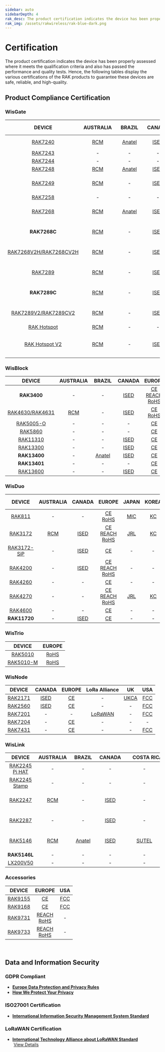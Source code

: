 ```yaml
---
sidebar: auto
sidebarDepth: 4
rak_desc: The product certification indicates the device has been properly assessed where it meets the qualification criteria and also has passed the performance and quality tests. Hence, the following tables display the various certifications of the RAK products to guarantee these devices are safe, reliable, and high-quality.
rak_img: /assets/rakwireless/rak-blue-dark.png
---
```


# Certification

The product certification indicates the device has been properly assessed where it meets the qualification criteria and also has passed the performance and quality tests. Hence, the following tables display the various certifications of the RAK products to guarantee these devices are safe, reliable, and high-quality.

<rk-certification-newsletter/>

## Product Compliance Certification

### WisGate


|                                                 DEVICE                                                  |                                                            AUSTRALIA                                                            |                                   &nbsp;&nbsp;&nbsp;BRAZIL&nbsp;&nbsp;&nbsp;                                   |                                                          CANADA                                                          |                       &nbsp;&nbsp;&nbsp;&nbsp;&nbsp;CHILE&nbsp;&nbsp;&nbsp;&nbsp;                       |                                    &nbsp;&nbsp;CHINA&nbsp;&nbsp;                                    |                                           &nbsp;&nbsp;COSTA RICA&nbsp;&nbsp;                                           |                                                                                                                                                                                                                           &nbsp;&nbsp;EUROPE&nbsp;&nbsp;                                                                                                                                                                                                                            |                                                                                       &nbsp;&nbsp;JAPAN&nbsp;&nbsp;                                                                                        |                                                              KOREA                                                              |                                                        NEW&nbsp;ZEALAND                                                         |                                                    PHILIPPINES                                                    |                                                                                                                                                                                 RUSSIA                                                                                                                                                                                  |                                                      SINGAPORE                                                      |                                                                                                             TAIWAN,&nbsp;CHINA                                                                                                             |                                                      THAILAND                                                       |                                                        VIETNAM                                                        |                              &nbsp;&nbsp;&nbsp;UAE&nbsp;&nbsp;&nbsp;&nbsp;                               |                                 &nbsp;&nbsp;&nbsp;&nbsp;UK&nbsp;&nbsp;&nbsp;&nbsp;&nbsp;&nbsp;                                  |                                &nbsp;&nbsp;&nbsp;&nbsp;UKRAINE&nbsp;&nbsp;                                |                                                &nbsp;&nbsp;USA&nbsp;&nbsp;                                                 |                                                  INTERNATIONAL&nbsp;STANDARD                                                   |
| :-----------------------------------------------------------------------------------------------------: | :-----------------------------------------------------------------------------------------------------------------------------: | :------------------------------------------------------------------------------------------------------------: | :----------------------------------------------------------------------------------------------------------------------: | :-----------------------------------------------------------------------------------------------------: | :-------------------------------------------------------------------------------------------------: | :--------------------------------------------------------------------------------------------------------------------: | :---------------------------------------------------------------------------------------------------------------------------------------------------------------------------------------------------------------------------------------------------------------------------------------------------------------------------------------------------------------------------------------------------------------------------------------------------------------------------------: | :--------------------------------------------------------------------------------------------------------------------------------------------------------------------------------------------------------: | :-----------------------------------------------------------------------------------------------------------------------------: | :-----------------------------------------------------------------------------------------------------------------------------: | :---------------------------------------------------------------------------------------------------------------: | :---------------------------------------------------------------------------------------------------------------------------------------------------------------------------------------------------------------------------------------------------------------------------------------------------------------------------------------------------------------------: | :-----------------------------------------------------------------------------------------------------------------: | :----------------------------------------------------------------------------------------------------------------------------------------------------------------------------------------------------------------------------------------: | :-----------------------------------------------------------------------------------------------------------------: | :-------------------------------------------------------------------------------------------------------------------: | :------------------------------------------------------------------------------------------------------: | :-----------------------------------------------------------------------------------------------------------------------------: | :-------------------------------------------------------------------------------------------------------: | :------------------------------------------------------------------------------------------------------------------------: | :----------------------------------------------------------------------------------------------------------------------------: |
|          <a href="/Product-Categories/WisGate/RAK7240/Overview/" target="_blank"> RAK7240 </a>          |            [RCM](https://downloads.rakwireless.com/LoRa/RAK7240/Certification-Report/RAK7240_RCM_Certification.zip)             | [Anatel](https://downloads.rakwireless.com/LoRa/RAK7240/Certification-Report/RAK7240_ANATEL_Certification.pdf) |         [ISED](https://downloads.rakwireless.com/LoRa/RAK7240/Certification-Report/RAK7240_IC_Certification.pdf)         |                                                    -                                                    |                                                  -                                                  |                                                           -                                                            |                                                                                                                               [CE](https://downloads.rakwireless.com/LoRa/RAK7240/Certification-Report/RAK7240_CE_Certification.pdf) <br> [RoHS](https://downloads.rakwireless.com/LoRa/RAK7240/Certification-Report/RAK7240_RoHS_Certification.pdf)                                                                                                                                |                                                                                                     -                                                                                                      |                                                                -                                                                |                                                                -                                                                |                                                         -                                                         |                                                                                                                                                                                    -                                                                                                                                                                                    |                                                          -                                                          |                                                                                                                     -                                                                                                                      |                                                          -                                                          |                                                           -                                                           |                                                    -                                                     |                                                                -                                                                |                                                     -                                                     |          [FCC](https://downloads.rakwireless.com/LoRa/RAK7240/Certification-Report/RAK7240_FCC_Certification.zip)          |           [IP65](https://downloads.rakwireless.com/LoRa/RAK7240/Certification-Report/RAK7240_IP65_Certification.pdf)           |
|          <a href="/Product-Categories/WisGate/RAK7243/Overview/" target="_blank"> RAK7243 </a>          |                                                                -                                                                |                                                       -                                                        |                                                            -                                                             |                                                    -                                                    |                                                  -                                                  |                                                           -                                                            |                                                                                                                                                                              [CE](https://downloads.rakwireless.com/LoRa/Pilot-Gateway-Pro-RAK7243/Certification-Report/RAK7243_CE_Certification.zip)                                                                                                                                                                               |                                                                                                     -                                                                                                      |                                                                -                                                                |                                                                -                                                                |                                                         -                                                         |                                                                                                                                                                                    -                                                                                                                                                                                    |                                                          -                                                          |                                                                                                                     -                                                                                                                      |                                                          -                                                          |                                                           -                                                           |                                                    -                                                     |                                                                -                                                                |                                                     -                                                     | [FCC](https://downloads.rakwireless.com/LoRa/Pilot-Gateway-Pro-RAK7243/Certification-Report/RAK7243_FCC_Certification.zip) |                                                               -                                                                |
|          <a href="/Product-Categories/WisGate/RAK7244/Overview/" target="_blank"> RAK7244 </a>          |                                                                -                                                                |                                                       -                                                        |                                                            -                                                             |                                                    -                                                    |                                                  -                                                  |                                                           -                                                            |                                                                                                                                                                      [RoHS](https://downloads.rakwireless.com/LoRa/Developer-LoRaWAN-Gateway-RAK7244%26RAK7244P/Certification/RAK7244_RoHS_Certification.pdf)                                                                                                                                                                       |                                                                                                     -                                                                                                      |                                                                -                                                                |                                                                -                                                                |                                                         -                                                         |                                                                                                                                                                                    -                                                                                                                                                                                    |                                                          -                                                          |                                                                                                                     -                                                                                                                      |                                                          -                                                          |                                                           -                                                           |                                                    -                                                     |                                                                -                                                                |                                                     -                                                     |                                                             -                                                              |                                                               -                                                                |
|          <a href="/Product-Categories/WisGate/RAK7248/Overview/" target="_blank"> RAK7248 </a>          |                [RCM](https://downloads.rakwireless.com/LoRa/RAK7248/Certification/RAK7248_RCM_Certification.pdf)                |    [Anatel](https://downloads.rakwireless.com/LoRa/RAK7248/Certification/RAK7248_ANATEL_Certification.pdf)     |            [ISED](https://downloads.rakwireless.com/LoRa/RAK7248/Certification/RAK7248_IC_Certification.zip)             |                                                    -                                                    | [SRRC](https://downloads.rakwireless.com/LoRa/RAK7248/Certification/RAK7248_SRRC_Certification.zip) |                                                           -                                                            |                                                                                                                                                                                           [CE](https://downloads.rakwireless.com/LoRa/RAK7248/Certification/RAK7248_CE_Certification.zip)                                                                                                                                                                                           |                                                                                                     -                                                                                                      |                                                                -                                                                |                                                                -                                                                |                                                         -                                                         |                                                                                                                                                                                    -                                                                                                                                                                                    |         [IMDA](https://downloads.rakwireless.com/LoRa/RAK7248/Certification/RAK7248_IMDA_Certification.zip)         |                                                                                                                     -                                                                                                                      |                                                          -                                                          |                                                           -                                                           |                                                    -                                                     |                                                                -                                                                | [Ukraine](https://downloads.rakwireless.com/LoRa/RAK7248/Certification/RAK7248_Ukraine_Certification.pdf) |             [FCC](https://downloads.rakwireless.com/LoRa/RAK7248/Certification/RAK7248_FCC_Certification.zip)              |                                                               -                                                                |
|          <a href="/Product-Categories/WisGate/RAK7249/Overview/" target="_blank"> RAK7249 </a>          |      [RCM](https://downloads.rakwireless.com/LoRa/DIY-Gateway-RAK7249/Certification-Report/RAK7249_RCM_Certification.zip)       |                                                       -                                                        |   [ISED](https://downloads.rakwireless.com/LoRa/DIY-Gateway-RAK7249/Certification-Report/RAK7249_IC_Certification.pdf)   |                                                    -                                                    |                                                  -                                                  |                                                           -                                                            |                                                         [CE](https://downloads.rakwireless.com/LoRa/DIY-Gateway-RAK7249/Certification-Report/RAK7249_CE_Certification.pdf) <br> [REACH](https://downloads.rakwireless.com/LoRa/DIY-Gateway-RAK7249/Certification-Report/RAK7249_REACH_Report.pdf) <br> [RoHS](https://downloads.rakwireless.com/LoRa/DIY-Gateway-RAK7249/Certification-Report/RAK7249_RoHS_Test_Report.pdf)                                                         |                                                                                                     -                                                                                                      |                                                                -                                                                |                                                                -                                                                |                                                         -                                                         | [EAC](https://downloads.rakwireless.com/LoRa/DIY-Gateway-RAK7249/Certification-Report/RAK7249_EAC_Certification.pdf) <br> [FAC](https://downloads.rakwireless.com/LoRa/DIY-Gateway-RAK7249/Certification-Report/RAK7249_FAC_Certification.pdf)<br> [RFC](https://downloads.rakwireless.com/LoRa/DIY-Gateway-RAK7249/Certification-Report/RAK7249_RFC_Certification.pdf) |                                                          -                                                          |                                                                                                                     -                                                                                                                      |                                                          -                                                          |                                                           -                                                           |                                                    -                                                     |                                                                -                                                                |                                                     -                                                     |    [FCC](https://downloads.rakwireless.com/LoRa/DIY-Gateway-RAK7249/Certification-Report/RAK7249_FCC_Certification.zip)    | [IP67](https://downloads.rakwireless.com/LoRa/DIY-Gateway-RAK7249/Certification-Report/RAK7249_Enclosure_IP67_Test_Report.pdf) |
|          <a href="/Product-Categories/WisGate/RAK7258/Overview/" target="_blank"> RAK7258 </a>          |                                                                -                                                                |                                                       -                                                        |                                                            -                                                             |                                                    -                                                    |                                                  -                                                  |                                                           -                                                            |                                                                                                                                                                                [CE](https://downloads.rakwireless.com/LoRa/Indoor-Gateway-RAK7258/Certification-Report/RAK7258_CE_Certification.zip)                                                                                                                                                                                |                                                                                                     -                                                                                                      |      [KC](https://downloads.rakwireless.com/LoRa/Indoor-Gateway-RAK7258/Certification-Report/RAK7258_KC_Certification.pdf)      |                                                                -                                                                |                                                         -                                                         |                                                                                                                                                                                    -                                                                                                                                                                                    |                                                          -                                                          |                                                                                                                     -                                                                                                                      |                                                          -                                                          |                                                           -                                                           |                                                    -                                                     |                                                                -                                                                |                                                     -                                                     |  [FCC](https://downloads.rakwireless.com/LoRa/Indoor-Gateway-RAK7258/Certification-Report/RAK7258_FCC_Certification.zip)   |                                                               -                                                                |
|          <a href="/Product-Categories/WisGate/RAK7268/Overview/" target="_blank"> RAK7268 </a>          | [RCM](https://downloads.rakwireless.com/LoRa/RAK7268/Certification/RAK7268_RAK7268V2_RAK7268C_RAK7268CV2_RCM_Certification.pdf) |    [Anatel](https://downloads.rakwireless.com/LoRa/RAK7268/Certification/RAK7268_ANATEL_Certification.zip)     |            [ISED](https://downloads.rakwireless.com/LoRa/RAK7268/Certification/RAK7268C_IC_Certification.zip)            | [SUBTEL](https://downloads.rakwireless.com/LoRa/RAK7268/Certification/RAK7268_SUBTEL_Certification.pdf) | [SRRC](https://downloads.rakwireless.com/LoRa/RAK7268/Certification/RAK7268_SRRC_Certification.pdf) |                                                           -                                                            |                                           [CE](https://downloads.rakwireless.com/LoRa/RAK7268/Certification/RAK7268_RAK7268V2_RAK7268C_RAK7268CV2_CE_Certification.pdf) <br> [REACH](https://downloads.rakwireless.com/LoRa/RAK7268/Certification/RAK7268C_RAK7268CV2_RAK7268_RAK7268V2_REACH_Report.pdf) <br> [RoHS](https://downloads.rakwireless.com/LoRa/RAK7268/Certification/RAK7268C_RAK7268CV2_RAK7268_RAK7268V2_RoHS_Report.pdf)                                           | [JRL](https://downloads.rakwireless.com/LoRa/RAK7268/Certification/RAK7268_JRL_Certification.pdf) <br> [JBTL](https://downloads.rakwireless.com/LoRa/RAK7268/Certification/RAK7268_JTBL_Certification.pdf) |                 [KC](https://downloads.rakwireless.com/LoRa/RAK7268/Certification/RAK7268_KC_Certification.pdf)                 | [RSM](https://downloads.rakwireless.com/LoRa/RAK7268/Certification/RAK7268_RAK7268V2_RAK7268C_RAK7268CV2_RSM_Certification.pdf) |                                                         -                                                         |                                                                                                                                                                                    -                                                                                                                                                                                    |                                                          -                                                          |                                                                                                                     -                                                                                                                      |                                                          -                                                          |                                                           -                                                           |                                                    -                                                     | [UKCA](https://downloads.rakwireless.com/LoRa/RAK7268/Certification/RAK7268_RAK7268V2_RAK7268C_RAK7268CV2_UK_Certification.pdf) |                                                     -                                                     |        [FCC](https://downloads.rakwireless.com/LoRa/RAK7268/Certification/RAK7268_RAK7268V2_FCC_Certification.pdf)         |                                                               -                                                                |
|                                              **RAK7268C**                                               |    [RCM](https://downloads.rakwireless.com/LoRa/RAK7268V2H/Certification/RAK7268CV2H%26RAK7268V2H%25_RCM_Certification.pdf)     |                                                       -                                                        | [ISED](https://downloads.rakwireless.com/LoRa/RAK7268V2H/Certification/RAK7268CV2H%26RAK7268V2H%25_IC_Certification.pdf) |                                                    -                                                    |                                                  -                                                  |                                                           -                                                            |                                                [CE](https://downloads.rakwireless.com/LoRa/RAK7268V2H/Certification/RAK7268CV2H%26RAK7268V2H_CE_Certification.pdf) <br> [REACH](https://downloads.rakwireless.com/LoRa/RAK7268/Certification/RAK7268C_RAK7268CV2_RAK7268_RAK7268V2_REACH_Report.pdf) <br> [RoHS](https://downloads.rakwireless.com/LoRa/RAK7268/Certification/RAK7268C_RAK7268CV2_RAK7268_RAK7268V2_RoHS_Report.pdf)                                                |                                                                                                     -                                                                                                      |                [KCC](https://downloads.rakwireless.com/LoRa/RAK7268/Certification/RAK7268C_KC_certification.pdf)                |    [RSM](https://downloads.rakwireless.com/LoRa/RAK7268V2H/Certification/RAK7268CV2H%26RAK7268V2H%25_RSM_Certification.pdf)     |                                                         -                                                         |                                                                                                                                                                                    -                                                                                                                                                                                    |                                                          -                                                          |                                                                                                                     -                                                                                                                      |                                                          -                                                          |                                                           -                                                           |                                                    -                                                     |     [UKCA](https://downloads.rakwireless.com/LoRa/RAK7268V2H/Certification/RAK7268CV2H%26RAK7268V2H_UKCA_Certification.pdf)     |                                                     -                                                     |  [FCC](https://downloads.rakwireless.com/LoRa/RAK7268V2H/Certification/RAK7268CV2H%26RAK7268V2H%25_FCC_Certification.pdf)  |                                                               -                                                                |
| <a href="/Product-Categories/WisGate/RAK7268-V2/Overview/" target="_blank"> RAK7268V2H/RAK7268CV2H </a> |       [RCM](https://downloads.rakwireless.com/LoRa/RAK7268V2H/Certification/RAK7268CV2H_RAK7268V2H_RCM_Certification.pdf)       |                                                       -                                                        |   [ISED](https://downloads.rakwireless.com/LoRa/RAK7268V2H/Certification/RAK7268CV2H_RAK7268V2H_IC_Certification.pdf)    |                                                    -                                                    |                                                  -                                                  |                                                           -                                                            |                                                 [CE](https://downloads.rakwireless.com/LoRa/RAK7268V2H/Certification/RAK7268CV2H_RAK7268V2H_CE_Certification.pdf) <br> [REACH](https://downloads.rakwireless.com/LoRa/RAK7268/Certification/RAK7268C_RAK7268CV2_RAK7268_RAK7268V2_REACH_Report.pdf) <br> [RoHS](https://downloads.rakwireless.com/LoRa/RAK7268/Certification/RAK7268C_RAK7268CV2_RAK7268_RAK7268V2_RoHS_Report.pdf)                                                 |                                                                                                     -                                                                                                      |                                                                -                                                                |       [RSM](https://downloads.rakwireless.com/LoRa/RAK7268V2H/Certification/RAK7268CV2H_RAK7268V2H_RSM_Certification.pdf)       |                                                         -                                                         |                                                                                                                                                                                    -                                                                                                                                                                                    |                                                          -                                                          |                                                                                                                     -                                                                                                                      |                                                          -                                                          |                                                           -                                                           |                                                    -                                                     |      [UKCA](https://downloads.rakwireless.com/LoRa/RAK7268V2H/Certification/RAK7268CV2H_RAK7268V2H_UKCA_Certification.pdf)      |                                                     -                                                     |    [FCC](https://downloads.rakwireless.com/LoRa/RAK7268V2H/Certification/RAK7268CV2H_RAK7268V2H_FCC_Certification.pdf)     |                                                               -                                                                |
|          <a href="/Product-Categories/WisGate/RAK7289/Overview/" target="_blank"> RAK7289 </a>          |           [RCM](https://downloads.rakwireless.com/LoRa/RAK7289/Certification/RAK7289_RAK7289V2_RCM_Certification.pdf)           |                                                       -                                                        |           [ISED](https://downloads.rakwireless.com/LoRa/RAK7289/Certification/RAK7289_ISED_Certification.zip)            |                                                    -                                                    | [SRRC](https://downloads.rakwireless.com/LoRa/RAK7289/Certification/RAK7289_SRRC_Certification.pdf) |                                                           -                                                            |                                                     [CE](https://downloads.rakwireless.com/LoRa/RAK7289/Certification/RAK7289_RAK7289V2_CE_Certification.pdf) <br> [REACH](https://downloads.rakwireless.com/LoRa/RAK7289/Certification/RAK7289C_RAK7289_RAK7289CV2_RAK7289V2_REACH_Report.PDF) <br> [RoHS](https://downloads.rakwireless.com/LoRa/RAK7289/Certification/RAK7289C_RAK7289_RAK7289CV2_RAK7289V2_RoHS_Report.pdf)                                                     |                                                                                                     -                                                                                                      |  [KC](https://downloads.rakwireless.com/LoRa/RAK7289/Certification/RAK7289_RAK7289C_RAK7289V2_RAK7289CV2_KC_Certification.pdf)  |                                                                -                                                                |                                                         -                                                         |                                                                                                                                                                                    -                                                                                                                                                                                    |                                                          -                                                          |                                                                                                                     -                                                                                                                      |                                                          -                                                          |                                                           -                                                           |                                                    -                                                     |          [UKCA](https://downloads.rakwireless.com/LoRa/RAK7289/Certification/RAK7289_RAK7289V2_UKCA_Certification.pdf)          |                                                     -                                                     |             [FCC](https://downloads.rakwireless.com/LoRa/RAK7289/Certification/RAK7289_FCC_Certification.pdf)              |                                                               -                                                                |
|                                              **RAK7289C**                                               |          [RCM](https://downloads.rakwireless.com/LoRa/RAK7289/Certification/RAK7289C_RAK7289CV2_RCM_Certification.pdf)          |                                                       -                                                        |           [ISED](https://downloads.rakwireless.com/LoRa/RAK7289/Certification/RAK7289C_ISED_Certification.zip)           |                                                    -                                                    |                                                  -                                                  |                                                           -                                                            |                                                    [CE](https://downloads.rakwireless.com/LoRa/RAK7289/Certification/RAK7289C_RAK7289V2_CE_Certification.pdf) <br> [REACH](https://downloads.rakwireless.com/LoRa/RAK7289/Certification/RAK7289C_RAK7289_RAK7289CV2_RAK7289V2_REACH_Report.pdf) <br> [RoHS](https://downloads.rakwireless.com/LoRa/RAK7289/Certification/RAK7289C_RAK7289_RAK7289CV2_RAK7289V2_RoHS_Report.pdf)                                                     |                                                                                                     -                                                                                                      |  [KC](https://downloads.rakwireless.com/LoRa/RAK7289/Certification/RAK7289_RAK7289C_RAK7289V2_RAK7289CV2_KC_Certification.pdf)  |          [RSM](https://downloads.rakwireless.com/LoRa/RAK7289/Certification/RAK7289C_RAK7289CV2_RSM_Certification.pdf)          |                                                         -                                                         |                                                                                                                                                                                    -                                                                                                                                                                                    |                                                          -                                                          |                                                                                                                     -                                                                                                                      |                                                          -                                                          |                                                           -                                                           |                                                    -                                                     |         [UKCA](https://downloads.rakwireless.com/LoRa/RAK7289/Certification/RAK7289C_RAK7289CV2_UKCA_Certification.pdf)         |                                                     -                                                     |             [FCC](https://downloads.rakwireless.com/LoRa/RAK7289/Certification/RAK7289C_FCC_Certification.pdf)             |                                                               -                                                                |
|  <a href="/Product-Categories/WisGate/RAK7289-V2/Overview/" target="_blank"> RAK7289V2/RAK7289CV2 </a>  |         [RCM](https://downloads.rakwireless.com/LoRa/RAK7289V2/Certification/RAK7289C_RAK7289CV2_RCM_Certification.pdf)         |                                                       -                                                        |          [ISED](https://downloads.rakwireless.com/LoRa/RAK7289V2/Certification/RAK7289C_ISED_Certification.zip)          |                                                    -                                                    |                                                  -                                                  |                                                           -                                                            |                                                 [CE](https://downloads.rakwireless.com/LoRa/RAK7289V2/Certification/RAK7289C_RAK7289V2_CE_Certification.pdf) <br> [REACH](https://downloads.rakwireless.com/LoRa/RAK7289V2/Certification/RAK7289C_RAK7289_RAK7289CV2_RAK7289V2_REACH_Report.pdf) <br> [RoHS](https://downloads.rakwireless.com/LoRa/RAK7289V2/Certification/RAK7289C_RAK7289_RAK7289CV2_RAK7289V2_RoHS_Report.pdf)                                                  |                                                                                                     -                                                                                                      | [KC](https://downloads.rakwireless.com/LoRa/RAK7289V2/Certification/RAK7289_RAK7289C_RAK7289V2_RAK7289CV2_KC_Certification.pdf) |                                                                -                                                                |                                                         -                                                         |                                                                                                                                                                                    -                                                                                                                                                                                    |                                                          -                                                          |                                                                                                                     -                                                                                                                      |                                                          -                                                          |                                                           -                                                           | [TDRA](https://downloads.rakwireless.com/LoRa/RAK7289V2/Certification/RAK7289CV2_TDRA_Certification.pdf) |        [UKCA](https://downloads.rakwireless.com/LoRa/RAK7289V2/Certification/RAK7289C_RAK7289CV2_UKCA_Certification.pdf)        |                                                     -                                                     |            [FCC](https://downloads.rakwireless.com/LoRa/RAK7289V2/Certification/RAK7289C_FCC_Certification.pdf)            |                                                               -                                                                |
|      <a href="/Product-Categories/WisGate/RAK-Hotspot/Overview/" target="_blank"> RAK Hotspot </a>      |        [RCM](https://downloads.rakwireless.com/LoRa/RAK_Hotspot/Certification/RAK7248_HotspotV2.0_RCM_Certification.pdf)        |                                                       -                                                        |                                                            -                                                             |                                                    -                                                    |                                                  -                                                  |                                                           -                                                            |                                                                                                                                                                                                                                          -                                                                                                                                                                                                                                          |                                                                                                     -                                                                                                      |         [KC](https://downloads.rakwireless.com/LoRa/RAK_Hotspot/Certification/RAK7248_HotspotV2.0_KC_Certification.pdf)         |                                                                -                                                                |                                                         -                                                         |                                                                                                                                                                                    -                                                                                                                                                                                    |                                                          -                                                          |                                                                                                                     -                                                                                                                      |                                                          -                                                          |                                                           -                                                           |                                                    -                                                     |                                                                -                                                                |                                                     -                                                     |                                                             -                                                              |                                                               -                                                                |
|   <a href="/Product-Categories/WisGate/RAK-Hotspot-v2/Overview/" target="_blank"> RAK Hotspot V2</a>    |        [RCM](https://downloads.rakwireless.com/LoRa/RAK_Hotspot/Certification/RAK7248_HotspotV2.0_RCM_Certification.pdf)        |                                                       -                                                        |        [ISED](https://downloads.rakwireless.com/LoRa/RAK_Hotspot/Certification/RAK7248_HotspotV2.0_IC_Report.pdf)        |                                                    -                                                    |                                                  -                                                  | [SUTEL](https://downloads.rakwireless.com/LoRa/RAK_Hotspot/Certification/RAK7248_HotspotV2.0_SUTEL_Certification.pdf)) | [CE](https://downloads.rakwireless.com/LoRa/RAK_Hotspot/Certification/RAK7248_HotspotV2.0_CE_Certification.pdf) <br> [ERP](https://downloads.rakwireless.com/LoRa/RAK_Hotspot/Certification/RAK7248_HotspotV2.0_ERP_Certification.pdf) <br> [REACH](https://downloads.rakwireless.com/LoRa/RAK_Hotspot/Certification/RAK7248_HotspotV2.0_CE_REACH_REPORT.PDF) <br> [RoHS](https://downloads.rakwireless.com/LoRa/RAK_Hotspot/Certification/RAK7248_HotspotV2.0_CE__ROHS_REPORT.pdf) |                                                                                                     -                                                                                                      |         [KC](https://downloads.rakwireless.com/LoRa/RAK_Hotspot/Certification/RAK7248_HotspotV2.0_KC_Certification.pdf)         |                                                                -                                                                | [NTC](https://downloads.rakwireless.com/LoRa/RAK_Hotspot/Certification/RAK7248_HotspotV2.0_NTC_Certification.jpg) |                                                                                                                                                                                    -                                                                                                                                                                                    | [IMDA](https://downloads.rakwireless.com/LoRa/RAK_Hotspot/Certification/RAK7248_HotspotV2.0_IMDA_Certification.zip) | [BSMI](https://downloads.rakwireless.com/LoRa/RAK_Hotspot/Certification/RAK7248_HotspotV2.0_BSMI_Certification.pdf) <br> [NCC](https://downloads.rakwireless.com/LoRa/RAK_Hotspot/Certification/RAK7248_HotspotV2.0_NCC_Certification.pdf) | [NBTC](https://downloads.rakwireless.com/LoRa/RAK_Hotspot/Certification/RAK7248_HotspotV2.0_NBTC_Certification.zip) | [MIC](https://downloads.rakwireless.com/LoRa/RAK_Hotspot/Certification/RAK7248_HotspotV2.0_Vietnam_Certification.pdf) |                                                    -                                                     |       [UKCA](https://downloads.rakwireless.com/LoRa/RAK_Hotspot/Certification/RAK7248_HotspotV2.0_UKCA_Certification.pdf)       |                                                     -                                                     |     [FCC](https://downloads.rakwireless.com/LoRa/RAK_Hotspot/Certification/RAK7248_HotspotV2.0_FCC_Certification.pdf)      |                                                               -                                                                |




### WisBlock

|                                             DEVICE                                             |                                             AUSTRALIA                                             |                                                     &nbsp;BRAZIL&nbsp;                                                      |                                                         CANADA                                                          |                                                                                                                                                                          EUROPE                                                                                                                                                                          |                                                  KOREA                                                  |                                                           UK                                                            |                                                          USA                                                          |
| :--------------------------------------------------------------------------------------------: | :-----------------------------------------------------------------------------------------------: | :-------------------------------------------------------------------------------------------------------------------------: | :---------------------------------------------------------------------------------------------------------------------: | :------------------------------------------------------------------------------------------------------------------------------------------------------------------------------------------------------------------------------------------------------------------------------------------------------------------------------------------------------: | :-----------------------------------------------------------------------------------------------------: | :---------------------------------------------------------------------------------------------------------------------: | :-------------------------------------------------------------------------------------------------------------------: |
|                                          **RAK3400**                                           |                                                 -                                                 |                                                              -                                                              |  [ISED](https://downloads.rakwireless.com/LoRa/WisBlock/RAK3400/Certification/RAK3400_RAK3401_ISED_Certification.pdf)   | [CE](https://downloads.rakwireless.com/LoRa/WisBlock/RAK3400/Certification/RAK3400_RAK3401_CE_Certification.pdf) <br> [REACH](https://downloads.rakwireless.com/LoRa/WisBlock/RAK3400/Certification/RAK3400_RAK3401_REACH_Report.pdf) <br> [RoHS](https://downloads.rakwireless.com/LoRa/WisBlock/RAK3400/Certification/RAK3400_RAK3401_RoHS_Report.pdf) |                                                    -                                                    |  [UKCA](https://downloads.rakwireless.com/LoRa/WisBlock/RAK3400/Certification/RAK3400_RAK3401_UKCA_Certification.pdf)   |  [FCC](https://downloads.rakwireless.com/LoRa/WisBlock/RAK3400/Certification/RAK3400_RAK3401_FCC_Certiification.pdf)  |
| <a href="/Product-Categories/WisBlock/RAK4631/Overview/" target="_blank"> RAK4630/RAK4631 </a> | [RCM](https://downloads.rakwireless.com/LoRa/RAK4630/Certification/RAK4630_RCM_Certification.pdf) |                                                              -                                                              |       [ISED](https://downloads.rakwireless.com/LoRa/WisBlock/RAK4631/Certification/RAK4631_IC_Certification.pdf)        |                                                                    [CE](https://downloads.rakwireless.com/LoRa/RAK4630/Certification/RAK4630_RAK4631_CE_Certification.zip) <br> [RoHS](https://downloads.rakwireless.com/LoRa/RAK4630/Certification/RAK4630_RAK4631_RoHS_Report.pdf)                                                                     | [KC](https://downloads.rakwireless.com/LoRa/RAK4630/Certification/RAK4630_RAK4631_KC_Certification.pdf) |                                                            -                                                            |       [FCC](https://downloads.rakwireless.com/LoRa/RAK4630/Certification/RAK4630_RAK4631_FCC_Certification.zip)       |
|   <a href="/Product-Categories/WisBlock/RAK5005-O/Overview/" target="_blank"> RAK5005-O </a>   |                                                 -                                                 |                                                              -                                                              |                                                            -                                                            |                                                                                                                       [CE](https://downloads.rakwireless.com/LoRa/WisBlock/RAK5005-O/Certification/RAK5005-O_CE_Certification.pdf)                                                                                                                       |                                                    -                                                    |                                                            -                                                            |    [FCC](https://downloads.rakwireless.com/LoRa/WisBlock/RAK5005-O/Certification/RAK5005-O_FCC_Certification.pdf)     |  |
|     <a href="/Product-Categories/WisBlock/RAK5860/Overview/" target="_blank"> RAK5860 </a>     |                                                 -                                                 |                                                              -                                                              |                                                            -                                                            |                                                                                                                         [CE](https://downloads.rakwireless.com/LoRa/WisBlock/RAK5860/Certification/RAK5860_CE_Certification.zip)                                                                                                                         |                                                    -                                                    |                                                            -                                                            |      [FCC](https://downloads.rakwireless.com/LoRa/WisBlock/RAK5860/Certification/RAK5860_FCC_Certification.pdf)       |
|    <a href="/Product-Categories/WisBlock/RAK11310/Overview/" target="_blank"> RAK11310 </a>    |                                                 -                                                 |                                                              -                                                              | [ISED](https://downloads.rakwireless.com/LoRa/WisBlock/RAK11310/Certification/RAK11300_RAK11310_ISED_Certification.pdf) |                                                                                                                   [CE](https://downloads.rakwireless.com/LoRa/WisBlock/RAK11310/Certification/RAK11300_RAK11310_CE_Certification.pdf)                                                                                                                    |                                                    -                                                    | [UKCA](https://downloads.rakwireless.com/LoRa/WisBlock/RAK11310/Certification/RAK11300_RAK11310_UKCA_Certification.pdf) | [FCC](https://downloads.rakwireless.com/LoRa/WisBlock/RAK11310/Certification/RAK11300_RAK11310_FCC_Certification.zip) |
|    <a href="/Product-Categories/WisBlock/RAK13300/Overview/" target="_blank"> RAK13300 </a>    |                                                 -                                                 |                                                              -                                                              |     [ISED](https://downloads.rakwireless.com/LoRa/WisBlock/RAK13300/Certification/RAK13300_ISED_Certification.pdf)      |                                                                                                                        [CE](https://downloads.rakwireless.com/LoRa/WisBlock/RAK13300/Certification/RAK13300_CE_Certification.pdf)                                                                                                                        |                                                    -                                                    |     [UKCA](https://downloads.rakwireless.com/LoRa/WisBlock/RAK13300/Certification/RAK13300_UKCA_Certification.pdf)      |     [FCC](https://downloads.rakwireless.com/LoRa/WisBlock/RAK13300/Certification/RAK13300_FCC_Certification.zip)      |
|                                          **RAK13400**                                          |                                                 -                                                 | [Anatel](https://downloads.rakwireless.com/LoRa/Semi-manufactured_Certification/RAK13400/RAK13400_ANATEL_certification.pdf) |      [ISED](https://downloads.rakwireless.com/LoRa/WisBlock/RAK13400/Certification/RAK13400_IC_Certification.pdf)       |                                                                                                                        [CE](https://downloads.rakwireless.com/LoRa/WisBlock/RAK13400/Certification/RAK13400_CE_Certification.pdf)                                                                                                                        |                                                    -                                                    |     [UKCA](https://downloads.rakwireless.com/LoRa/WisBlock/RAK13400/Certification/RAK13400_UKCA_Certification.pdf)      |     [FCC](https://downloads.rakwireless.com/LoRa/WisBlock/RAK13400/Certification/RAK13400_FCC_Certification.pdf)      |
|                                          **RAK13401**                                          |                                                 -                                                 |                                                              -                                                              |                                                            -                                                            |                                                                                                                        [CE](https://downloads.rakwireless.com/LoRa/WisBlock/RAK13401/Certification/RAK13401_CE_Certification.pdf)                                                                                                                        |                                                    -                                                    |     [UKCA](https://downloads.rakwireless.com/LoRa/WisBlock/RAK13401/Certification/RAK13401_UKCA_Certification.pdf)      |     [FCC](https://downloads.rakwireless.com/LoRa/WisBlock/RAK13401/Certification/RAK13401_FCC_Certification.pdf)      |
|    <a href="/Product-Categories/WisBlock/RAK13600/Overview/" target="_blank"> RAK13600 </a>    |                                                 -                                                 |                                                              -                                                              |     [ISED](https://downloads.rakwireless.com/LoRa/WisBlock/RAK13600/Certification/RAK13600_ISED_Certification.pdf)      |                                                                                                                        [CE](https://downloads.rakwireless.com/LoRa/WisBlock/RAK13600/Certification/RAK13600_CE_Certification.pdf)                                                                                                                        |                                                    -                                                    |     [UKCA](https://downloads.rakwireless.com/LoRa/WisBlock/RAK13600/Certification/RAK13600_UKCA_Certification.pdf)      |     [FCC](https://downloads.rakwireless.com/LoRa/WisBlock/RAK13600/Certification/RAK13600_FCC_Certification.pdf)      |



### WisDuo


|                                               DEVICE                                                |                                             AUSTRALIA                                             |                                                   CANADA                                                    |                                                                                                                                                                   EUROPE                                                                                                                                                                    |                                                  JAPAN                                                   |                                                 KOREA                                                  |                                                LoRa Alliance                                                 |                                                     UK                                                      |                                                    USA                                                    |
| :-------------------------------------------------------------------------------------------------: | :-----------------------------------------------------------------------------------------------: | :---------------------------------------------------------------------------------------------------------: | :-----------------------------------------------------------------------------------------------------------------------------------------------------------------------------------------------------------------------------------------------------------------------------------------------------------------------------------------: | :------------------------------------------------------------------------------------------------------: | :----------------------------------------------------------------------------------------------------: | :----------------------------------------------------------------------------------------------------------: | :---------------------------------------------------------------------------------------------------------: | :-------------------------------------------------------------------------------------------------------: |
|      <a href="/Product-Categories/WisDuo/RAK811-Module/Overview/" target="_blank"> RAK811 </a>      |                                                 -                                                 |                                                      -                                                      |                                                             [CE](https://downloads.rakwireless.com/LoRa/RAK811/Certification_Report/RAK811_CE_Certification.zip) <br> [RoHS](https://downloads.rakwireless.com/LoRa/RAK811/Certification_Report/RAK811_RoHS_Certification.zip)                                                              |  [MIC](https://downloads.rakwireless.com/LoRa/RAK811/Certification_Report/RAK811_MIC_Certification.zip)  |  [KC](https://downloads.rakwireless.com/LoRa/RAK811/Certification_Report/RAK811_KC_Certification.pdf)  |                                                      -                                                       |                                                      -                                                      |  [FCC](https://downloads.rakwireless.com/LoRa/RAK811/Certification_Report/RAK811_FCC_Certification.zip)   |
|     <a href="/Product-Categories/WisDuo/RAK3172-Module/Overview/" target="_blank"> RAK3172 </a>     | [RCM](https://downloads.rakwireless.com/LoRa/RAK3172/Certification/RAK3172_RCM_Certification.pdf) |     [ISED](https://downloads.rakwireless.com/LoRa/RAK3172/Certification/RAK3172_ISED_Certification.pdf)     |                    [CE](https://downloads.rakwireless.com/LoRa/RAK3172/Certification/RAK3172_CE_Certification.pdf) <br> [REACH](https://downloads.rakwireless.com/LoRa/RAK3172/Certification/RAK3172_REACH_Report.pdf) <br> [RoHS](https://downloads.rakwireless.com/LoRa/RAK3172/Certification/RAK3172_RoHS_Report.pdf)                    |    [JRL](https://downloads.rakwireless.com/LoRa/RAK3172/Certification/RAK3172_JRL_Certification.pdf)     |    [KC](https://downloads.rakwireless.com/LoRa/RAK3172/Certification/RAK3172_KC_Certification.pdf)     | [LoRa](https://downloads.rakwireless.com/LoRa/RAK3172/Certification/RAK3172_LoRa_Alliance_Certification.pdf) |     [UKCA](https://downloads.rakwireless.com/LoRa/RAK3172/Certification/RAK3172_UKCA_Certification.pdf)     |     [FCC](https://downloads.rakwireless.com/LoRa/RAK3172/Certification/RAK3172_FCC_Certification.zip)     |
| <a href="/Product-Categories/WisDuo/RAK3172-SiP-Module/Overview/" target="_blank"> RAK3172-SiP </a> |                                                 -                                                 |  [ISED](https://downloads.rakwireless.com/LoRa/RAK3172-SiP/Certification/RAK3172-SiP_IC_Certification.pdf)  |                                                                                                                   [CE](https://downloads.rakwireless.com/LoRa/RAK3172-SiP/Certification/RAK3172-SiP_CE_Certification.pdf)                                                                                                                   |                                                    -                                                     |                                                   -                                                    |                                                      -                                                       | [UKCA](https://downloads.rakwireless.com/LoRa/RAK3172-SiP/Certification/RAK3172-SiP_UKCA_Certification.pdf) | [FCC](https://downloads.rakwireless.com/LoRa/RAK3172-SiP/Certification/RAK3172-SiP_FCC_Certification.pdf) |
|     <a href="/Product-Categories/WisDuo/RAK4200-Module/Overview/" target="_blank"> RAK4200 </a>     |                                                 -                                                 | [ISED](https://downloads.rakwireless.com/LoRa/RAK4200/Certification-Report/RAK4200H_ISED_Certification.pdf) | [CE](https://downloads.rakwireless.com/LoRa/RAK4200/Certification-Report/RAK4200H_CE_Certification.zip) <br> [REACH](https://downloads.rakwireless.com/LoRa/RAK4200/Certification-Report/RAK4200H_REACH_Certification.pdf) <br> [RoHS](https://downloads.rakwireless.com/LoRa/RAK4200/Certification-Report/RAK4200H_RoHS_Certification.pdf) |                                                    -                                                     |                                                   -                                                    |                                                      -                                                       |                                                      -                                                      | [FCC](https://downloads.rakwireless.com/LoRa/RAK4200/Certification-Report/RAK4200_FCC_Certification.zip)  |
|     <a href="/Product-Categories/WisDuo/RAK4260-Module/Overview/" target="_blank"> RAK4260 </a>     |                                                 -                                                 |                                                      -                                                      |                                                                                                                   [CE](https://downloads.rakwireless.com/LoRa/RAK4260/Certification-Report/RAK4260H_CE_Certification.zip)                                                                                                                   |                                                    -                                                     |                                                   -                                                    |                                                      -                                                       |                                                      -                                                      | [FCC](https://downloads.rakwireless.com/LoRa/RAK4260/Certification-Report/RAK4260H_FCC_Certification.zip) |
|     <a href="/Product-Categories/WisDuo/RAK4270-Module/Overview/" target="_blank"> RAK4270 </a>     |                                                 -                                                 |                                                      -                                                      |  [CE](https://downloads.rakwireless.com/LoRa/RAK4270/Certification-Report/RAK4270_CE_Certification.zip) <br> [REACH](https://downloads.rakwireless.com/LoRa/RAK4270/Certification-Report/RAK4270_REACH_Certification.pdf) <br> [RoHS](https://downloads.rakwireless.com/LoRa/RAK4270/Certification-Report/RAK4270_RoHS_Certification.pdf)   | [JRL](https://downloads.rakwireless.com/LoRa/RAK4270/Certification-Report/RAK4270_JRL_Certification.pdf) | [KC](https://downloads.rakwireless.com/LoRa/RAK4270/Certification-Report/RAK4270_KC_Certification.pdf) |                                                      -                                                       |                                                      -                                                      | [FCC](https://downloads.rakwireless.com/LoRa/RAK4270/Certification-Report/RAK4270_FCC_Certification.zip)  |
|     <a href="/Product-Categories/WisDuo/RAK4600-Module/Overview/" target="_blank"> RAK4600 </a>     |                                                 -                                                 |                                                      -                                                      |                                                                                                                       [CE](https://downloads.rakwireless.com/LoRa/RAK4600/Certification/RAK4600_CE_Certification.zip)                                                                                                                       |                                                    -                                                     |                                                   -                                                    |                                                      -                                                       |                                                      -                                                      |     [FCC](https://downloads.rakwireless.com/LoRa/RAK4600/Certification/RAK4600_FCC_Certification.zip)     |
|                                            **RAK11720**                                             |                                                 -                                                 |    [ISED](https://downloads.rakwireless.com/LoRa/RAK11720/Certification/RAK11720_ISED_Certification.pdf)    |                                                                                                                      [CE](https://downloads.rakwireless.com/LoRa/RAK11720/Certification/RAK11720_CE_Certification.pdf)                                                                                                                      |                                                    -                                                     |                                                   -                                                    |                                                      -                                                       |                                                      -                                                      |    [FCC](https://downloads.rakwireless.com/LoRa/RAK11720/Certification/RAK11720_FCC_Certification.pdf)    |


### WisTrio

|                                          DEVICE                                           |                                            EUROPE                                            |
| :---------------------------------------------------------------------------------------: | :------------------------------------------------------------------------------------------: |
|   <a href="/Product-Categories/WisTrio/RAK5010/Overview/" target="_blank"> RAK5010 </a>   | [RoHS](https://downloads.rakwireless.com/LoRa/RAK5010/Certification/RAK5010_ROHS_Report.pdf) |
| <a href="/Product-Categories/WisTrio/RAK5010-M/Overview/" target="_blank"> RAK5010-M </a> | [RoHS](https://downloads.rakwireless.com/LoRa/RAK5010/Certification/RAK5010_ROHS_Report.pdf) |

### WisNode


|                                        DEVICE                                         |                                                      CANADA                                                       |                                                        EUROPE                                                        |                                               LoRa Alliance                                               |                                                 UK                                                  |                                                          USA                                                           |
| :-----------------------------------------------------------------------------------: | :---------------------------------------------------------------------------------------------------------------: | :------------------------------------------------------------------------------------------------------------------: | :-------------------------------------------------------------------------------------------------------: | :-------------------------------------------------------------------------------------------------: | :--------------------------------------------------------------------------------------------------------------------: |
| <a href="/Product-Categories/WisNode/RAK2171/Overview/" target="_blank"> RAK2171 </a> |        [ISED](https://downloads.rakwireless.com/LoRa/RAK2171/Certification/RAK2171_ISED_Certification.pdf)        |           [CE](https://downloads.rakwireless.com/LoRa/RAK2171/Certification/RAK2171_CE_Certification.pdf)            |                                                     -                                                     | [UKCA](https://downloads.rakwireless.com/LoRa/RAK2171/Certification/RAK2171_UKCA_Certification.pdf) |           [FCC](https://downloads.rakwireless.com/LoRa/RAK2171/Certification/RAK2171_FCC_Certification.pdf)            |
| <a href="/Product-Categories/WisNode/RAK2560/Overview/" target="_blank"> RAK2560 </a> | [ISED](https://downloads.rakwireless.com/LoRa/SensorHub/Certification/SensorHub_RAK2560_RAK2560C_ISED_Report.pdf) | [CE](https://downloads.rakwireless.com/LoRa/SensorHub/Certification/SensorHub_RAK2560_RAK2560C_CE_Certification.pdf) |                                                     -                                                     |                                                  -                                                  | [FCC](https://downloads.rakwireless.com/LoRa/SensorHub/Certification/SensorHub_RAK2560_RAK2560C_FCC_Certification.pdf) |
| <a href="/Product-Categories/WisNode/RAK7201/Overview/" target="_blank"> RAK7201 </a> |                                                         -                                                         |                                                          -                                                           | [LoRaWAN](https://downloads.rakwireless.com/LoRa/RAK7201/Certification/RAK7201_LoRaWAN_Certification.pdf) |                                                  -                                                  |           [FCC](https://downloads.rakwireless.com/LoRa/RAK7201/Certification/RAK7201_FCC_Certification.pdf)            |
| <a href="/Product-Categories/WisNode/RAK7204/Overview/" target="_blank"> RAK7204 </a> |                                                         -                                                         |           [CE](https://downloads.rakwireless.com/LoRa/RAK7204/Certification/RAK7204_CE_Certification.zip)            |                                                     -                                                     |                                                  -                                                  |                                                           -                                                            |
| <a href="/Product-Categories/WisNode/RAK7431/Overview/" target="_blank"> RAK7431 </a> |                                                         -                                                         |        [CE](https://downloads.rakwireless.com/LoRa/RAK7431/Certification-Report/RAK7431_CE_Certification.zip)        |                                                     -                                                     |                                                  -                                                  |        [FCC](https://downloads.rakwireless.com/LoRa/RAK7431/Certification-Report/RAK7431_FCC_Certification.zip)        |



### WisLink

|                                                  DEVICE                                                   |                                                     AUSTRALIA                                                      |                                     &nbsp;&nbsp;BRAZIL&nbsp;&nbsp;                                      |                                                       CANADA                                                       |                             &nbsp;&nbsp;&nbsp;&nbsp;&nbsp;COSTA&nbsp;RICA                             |                                                                                                                                                                     &nbsp;&nbsp;EUROPE&nbsp;&nbsp;                                                                                                                                                                     |                                   &nbsp;&nbsp;INDIA&nbsp;&nbsp;                                   |                                               JAPAN                                               |                                                      KOREA                                                       |                           &nbsp;&nbsp;&nbsp;&nbsp;Malaysia&nbsp;&nbsp;&nbsp;&nbsp;                            |                                              SINGAPORE                                              |                                        TAIWAN,&nbsp;CHINA                                         |                   &nbsp;&nbsp;&nbsp;&nbsp;&nbsp;UK&nbsp;&nbsp;&nbsp;&nbsp;&nbsp;                    |                                              &nbsp;&nbsp;USA&nbsp;&nbsp;                                               |                                      &nbsp;&nbsp;Vietnam&nbsp;&nbsp;                                      |
| :-------------------------------------------------------------------------------------------------------: | :----------------------------------------------------------------------------------------------------------------: | :-----------------------------------------------------------------------------------------------------: | :----------------------------------------------------------------------------------------------------------------: | :---------------------------------------------------------------------------------------------------: | :--------------------------------------------------------------------------------------------------------------------------------------------------------------------------------------------------------------------------------------------------------------------------------------------------------------------------------------------------------------------: | :-----------------------------------------------------------------------------------------------: | :-----------------------------------------------------------------------------------------------: | :--------------------------------------------------------------------------------------------------------------: | :-----------------------------------------------------------------------------------------------------------: | :-------------------------------------------------------------------------------------------------: | :-----------------------------------------------------------------------------------------------: | :-------------------------------------------------------------------------------------------------: | :--------------------------------------------------------------------------------------------------------------------: | :-------------------------------------------------------------------------------------------------------: |
|    <a href="/Product-Categories/WisLink/RAK2245-Pi-HAT/Overview/" target="_blank"> RAK2245 Pi HAT </a>    |                                                         -                                                          |                                                    -                                                    |                                                         -                                                          |                                                   -                                                   |                                                                                                                          [CE](https://downloads.rakwireless.com/LoRa/RAK2245-Pi-HAT/Certification-Report/RAK2245_Pi_HAT_CE_Certification.zip)                                                                                                                          |                                                 -                                                 |                                                 -                                                 |                                                        -                                                         |                                                       -                                                       |                                                  -                                                  |                                                 -                                                 |                                                  -                                                  | [FCC](https://downloads.rakwireless.com/LoRa/RAK2245-Pi-HAT/Certification-Report/RAK2245_Pi_HAT_FCC_Certification.zip) |                                                     -                                                     |
| <a href="/Product-Categories/WisLink/RAK2245-Stamp-Edition/Overview/" target="_blank"> RAK2245 Stamp </a> |                                                         -                                                          |                                                    -                                                    |                                                         -                                                          |                                                   -                                                   |                                                                            [CE](https://downloads.rakwireless.com/LoRa/RAK2245/Certification-Report/RAK2245_CE_Certification.zip) <br> [RoHS](https://downloads.rakwireless.com/LoRa/RAK2245/Certification-Report/RAK2245_RoHS_Report.pdf)                                                                             |                                                 -                                                 |                                                 -                                                 |                                                        -                                                         |                                                       -                                                       |                                                  -                                                  |                                                 -                                                 |                                                  -                                                  |        [FCC](https://downloads.rakwireless.com/LoRa/RAK2245/Certification-Report/RAK2245_FCC_Certification.zip)        |                                                     -                                                     |
|           <a href="/Product-Categories/WisLink/RAK2247/Overview/" target="_blank"> RAK2247 </a>           | [RCM](https://downloads.rakwireless.com/LoRa/RAK2247-Mini-PCIe/Certification-Report/RAK2247_RCM_Certification.zip) |                                                    -                                                    | [ISED](https://downloads.rakwireless.com/LoRa/RAK2247-Mini-PCIe/Certification-Report/RAK2247_IC_Certification.zip) |                                                   -                                                   | [CE](https://downloads.rakwireless.com/LoRa/RAK2247-Mini-PCIe/Certification-Report/RAK2247_CE_Certification.zip) <br> [REACH](https://downloads.rakwireless.com/LoRa/RAK2247-Mini-PCIe/Certification-Report/RAK2247_REACH_Certification.pdf) <br> [RoHS](https://downloads.rakwireless.com/LoRa/RAK2247-Mini-PCIe/Certification-Report/RAK2247_RoHS_Certification.pdf) |                                                 -                                                 |                                                 -                                                 | [KC](https://downloads.rakwireless.com/LoRa/RAK2247-Mini-PCIe/Certification-Report/RAK2247_KC_Certification.zip) |                                                       -                                                       |                                                  -                                                  |                                                 -                                                 |                                                  -                                                  |   [FCC](https://downloads.rakwireless.com/LoRa/RAK2247-Mini-PCIe/Certification-Report/RAK2247_FCC_Certification.pdf)   |                                                     -                                                     |
|           <a href="/Product-Categories/WisLink/RAK2287/Overview/" target="_blank"> RAK2287 </a>           |                                                         -                                                          |                                                    -                                                    |    [ISED](https://downloads.rakwireless.com/LoRa/RAK2287-Mini-PCIe/Certification/RAK2287_IC_Certification.zip)     |                                                   -                                                   |        [CE](https://downloads.rakwireless.com/LoRa/RAK2287-Mini-PCIe/Certification/RAK2287_CE_Certification.zip) <br> [REACH](https://downloads.rakwireless.com/LoRa/RAK2247-Mini-PCIe/Certification-Report/RAK2247_REACH_Certification.pdf) <br> [RoHS](https://downloads.rakwireless.com/LoRa/RAK2287-Mini-PCIe/Certification-Report/RAK2287_RoHS_Report.pdf)        |                                                 -                                                 |                                                 -                                                 | [KC](https://downloads.rakwireless.com/LoRa/RAK2287-Mini-PCIe/Certification-Report/RAK2287_KC_Certification.zip) |                                                       -                                                       |                                                  -                                                  |                                                 -                                                 |                                                  -                                                  |      [FCC](https://downloads.rakwireless.com/LoRa/RAK2287-Mini-PCIe/Certification/RAK2287_FCC_Certification.zip)       |                                                     -                                                     |
|           <a href="/Product-Categories/WisLink/RAK5146/Overview/" target="_blank"> RAK5146 </a>           |         [RCM](https://downloads.rakwireless.com/LoRa/RAK5146/Certification/RAK5146_RCM_Certification.pdf)          | [Anatel](https://downloads.rakwireless.com/LoRa/RAK5146/Certification/RAK5146_ANATEL_Certification.pdf) |         [ISED](https://downloads.rakwireless.com/LoRa/RAK5146/Certification/RAK5146_IC_Certification.pdf)          | [SUTEL](https://downloads.rakwireless.com/LoRa/RAK5146/Certification/RAK5146_SUTEL_Certification.pdf) |                          [CE](https://downloads.rakwireless.com/LoRa/RAK5146/Certification/RAK5146_CE_Certification.zip) <br> [REACH](https://downloads.rakwireless.com/LoRa/RAK5146/Certification/RAK5146_REACH_Certification.pdf) <br> [RoHS](https://downloads.rakwireless.com/LoRa/RAK5146/Certification/RAK5146_RoHS_Certification.pdf)                           | [WPC](https://downloads.rakwireless.com/LoRa/RAK5146/Certification/RAK5146_WPC_Certification.pdf) | [JRL](https://downloads.rakwireless.com/LoRa/RAK5146/Certification/RAK5146_JRL_Certification.pdf) |         [KC](https://downloads.rakwireless.com/LoRa/RAK5146/Certification/RAK5146_KC_Certification.pdf)          | [SIRIM QAS](https://downloads.rakwireless.com/LoRa/RAK5146/Certification/RAK5146_SIRIM_QAS_Certification.pdf) | [IMDA](https://downloads.rakwireless.com/LoRa/RAK5146/Certification/RAK5146_IMDA_Certification.pdf) | [NCC](https://downloads.rakwireless.com/LoRa/RAK5146/Certification/RAK5146_NCC_Certification.pdf) | [UKCA](https://downloads.rakwireless.com/LoRa/RAK5146/Certification/RAK5146_UKCA_Certification.zip) |           [FCC](https://downloads.rakwireless.com/LoRa/RAK5146/Certification/RAK5146_FCC_Certification.zip)            | [Vietnam](https://downloads.rakwireless.com/LoRa/RAK5146/Certification/RAK5146_Vietnam_Certification.pdf) |
|                                               **RAK5146L**                                                |                                                         -                                                          |                                                    -                                                    |                                                         -                                                          |                                                   -                                                   |                                                                                                                                    [CE](https://downloads.rakwireless.com/LoRa/RAK5146/Certification/RAK5146L_CE_Certification.pdf)                                                                                                                                    |                                                 -                                                 |                                                 -                                                 |                                                        -                                                         |                                                       -                                                       |                                                  -                                                  |                                                 -                                                 |                                                  -                                                  |                                                           -                                                            |
|          <a href="/Product-Categories/WisLink/LX200V50/Overview/" target="_blank"> LX200V50 </a>          |                                                         -                                                          |                                                    -                                                    |                                                         -                                                          |                                                   -                                                   |                                                                                                                                [CE](https://downloads.rakwireless.com/PLC/LX200V50/Certification/RAK_PLC_LX200V50_CE_Certification.pdf)                                                                                                                                |                                                 -                                                 |                                                 -                                                 |                                                        -                                                         |                                                       -                                                       |                                                  -                                                  |                                                 -                                                 |                                                  -                                                  |       [FCC](https://downloads.rakwireless.com/PLC/LX200V50/Certification/RAK_PLC_LX200V50_FCC_Certification.pdf)       |



### Accessories


|                                          DEVICE                                           |                                                                                                               EUROPE                                                                                                               |                                                   USA                                                    |
| :---------------------------------------------------------------------------------------: | :--------------------------------------------------------------------------------------------------------------------------------------------------------------------------------------------------------------------------------: | :------------------------------------------------------------------------------------------------------: |
| <a href="/Product-Categories/Accessories/RAK9155/Overview/" target="_blank"> RAK9155 </a> |                                                               [CE](https://downloads.rakwireless.com/Accessories/RAK9155/Certification/RAK9155_CE_Certification.jpg)                                                               | [FCC](https://downloads.rakwireless.com/Accessories/RAK9155/Certification/RAK9155_FCC_Certification.jpg) |
| <a href="/Product-Categories/Accessories/RAK9168/Overview/" target="_blank"> RAK9168 </a> |                                                               [CE](https://downloads.rakwireless.com/Accessories/RAK9168/Certification/RAK9168_CE_Certification.zip)                                                               | [FCC](https://downloads.rakwireless.com/Accessories/RAK9168/Certification/RAK9168_FCC_Certification.zip) |
| <a href="/Product-Categories/Accessories/RAK9731/Overview/" target="_blank"> RAK9731 </a> | [REACH](https://downloads.rakwireless.com/Accessories/Pulsar-Cable/Certification/Pulsar_Cable_REACH_Report.pdf) <br> [RoHS](https://downloads.rakwireless.com/Accessories/Pulsar-Cable/Certification/Pulsar_Cable_RoHS_Report.pdf) |                                                    -                                                     |
| <a href="/Product-Categories/Accessories/RAK9733/Overview/" target="_blank"> RAK9733 </a> | [REACH](https://downloads.rakwireless.com/Accessories/Pulsar-Cable/Certification/Pulsar_Cable_REACH_Report.pdf) <br> [RoHS](https://downloads.rakwireless.com/Accessories/Pulsar-Cable/Certification/Pulsar_Cable_RoHS_Report.pdf) |                                                    -                                                     |


<br>



## Data and Information Security

### GDPR Compliant

- [<b>Europe Data Protection and Privacy Rules</b>](https://gdpr.eu/)
- [<b>How We Protect Your Privacy</b>](https://www.rakwireless.com/en-us/legal/privacy-notice)


### ISO27001 Certification

- [<b>International Information Security Management System Standard</b>](https://www.iso.org/isoiec-27001-information-security.html)


### LoRaWAN Certification

- [<b>International Technology Alliance about LoRaWAN Standard</b>](https://lora-alliance.org/about-lora-alliance/#)
<br> &nbsp;[View Details](https://lora-alliance.org/alliance_member/rakwireless-technology-co/)

